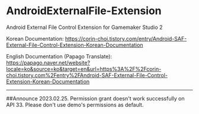 # AndroidExternalFile-Extension

Android External File Control Extension for Gamemaker Studio 2

Korean Documentation: https://corin-choi.tistory.com/entry/Android-SAF-External-File-Control-Extension-Korean-Documentation

English Documentation (Papago Translate): https://papago.naver.net/website?locale=ko&source=ko&target=en&url=https%3A%2F%2Fcorin-choi.tistory.com%2Fentry%2FAndroid-SAF-External-File-Control-Extension-Korean-Documentation

-----
##Announce
2023.02.25. Permission grant doesn't work successfully on API 33. Please don't use demo's permissions as default.
